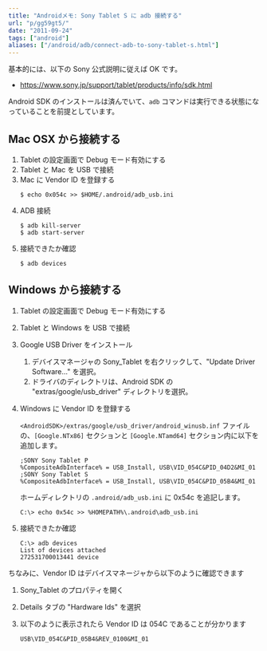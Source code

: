 ```yaml
---
title: "Androidメモ: Sony Tablet S に adb 接続する"
url: "p/gg59gt5/"
date: "2011-09-24"
tags: ["android"]
aliases: ["/android/adb/connect-adb-to-sony-tablet-s.html"]
---
```


基本的には、以下の Sony 公式説明に従えば OK です。

* https://www.sony.jp/support/tablet/products/info/sdk.html

Android SDK のインストールは済んでいて、`adb` コマンドは実行できる状態になっていることを前提としています。


Mac OSX から接続する
----

1. Tablet の設定画面で Debug モード有効にする
1. Tablet と Mac を USB で接続
1. Mac に Vendor ID を登録する
   ```console
   $ echo 0x054c >> $HOME/.android/adb_usb.ini
   ```
1. ADB 接続
   ```console
   $ adb kill-server
   $ adb start-server
   ```
1. 接続できたか確認
   ```console
   $ adb devices
   ```


Windows から接続する
----

1. Tablet の設定画面で Debug モード有効にする
1. Tablet と Windows を USB で接続
1. Google USB Driver をインストール

   1. デバイスマネージャの Sony_Tablet を右クリックして、"Update Driver Software..." を選択。
   1. ドライバのディレクトリは、Android SDK の "extras/google/usb_driver" ディレクトリを選択。

1. Windows に Vendor ID を登録する

   `<AndroidSDK>/extras/google/usb_driver/android_winusb.inf` ファイルの、`[Google.NTx86]` セクションと `[Google.NTamd64]` セクション内に以下を追加します。

   ```
   ;SONY Sony Tablet P
   %CompositeAdbInterface% = USB_Install, USB\VID_054C&PID_04D2&MI_01
   ;SONY Sony Tablet S
   %CompositeAdbInterface% = USB_Install, USB\VID_054C&PID_05B4&MI_01
   ```

   ホームディレクトリの `.android/adb_usb.ini` に 0x54c を追記します。

   ```
   C:\> echo 0x54c >> %HOMEPATH%\.android\adb_usb.ini
   ```

1. 接続できたか確認
   ```
   C:\> adb devices
   List of devices attached
   272531700013441 device
   ```

ちなみに、Vendor ID はデバイスマネージャから以下のように確認できます

1. Sony_Tablet のプロパティを開く
1. Details タブの "Hardware Ids" を選択
1. 以下のように表示されたら Vendor ID は 054C であることが分かります

   ```
   USB\VID_054C&PID_05B4&REV_0100&MI_01
   ```

